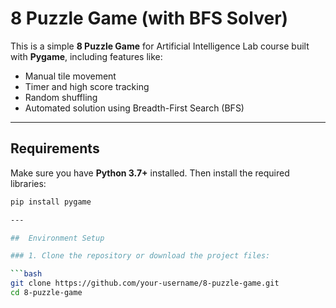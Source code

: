 # 8 Puzzle Game (with BFS Solver)

This is a simple **8 Puzzle Game** for Artificial Intelligence Lab course built with **Pygame**, including features like:
- Manual tile movement
- Timer and high score tracking
- Random shuffling
- Automated solution using Breadth-First Search (BFS)

---

## Requirements

Make sure you have **Python 3.7+** installed. Then install the required libraries:

```bash
pip install pygame

---

##  Environment Setup

### 1. Clone the repository or download the project files:

```bash
git clone https://github.com/your-username/8-puzzle-game.git
cd 8-puzzle-game